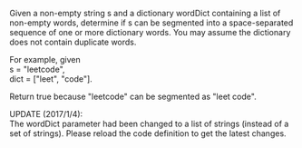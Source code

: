 Given a non-empty string s and a dictionary wordDict containing a list of non-empty words, determine if s can be segmented into a space-separated sequence of one or more dictionary words. You may assume the dictionary does not contain duplicate words.

For example, given  
s = "leetcode",  
dict = ["leet", "code"].

Return true because "leetcode" can be segmented as "leet code".

UPDATE (2017/1/4):  
The wordDict parameter had been changed to a list of strings (instead of a set of strings). Please reload the code definition to get the latest changes.

